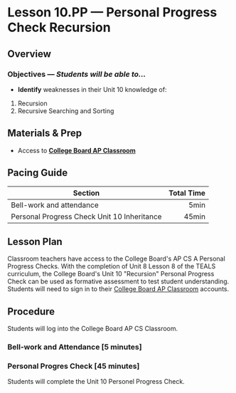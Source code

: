 Lesson 10.PP — Personal Progress Check Recursion
====================================================================================================

Overview
--------
### Objectives — _Students will be able to…_
- **Identify** weaknesses in their Unit 10 knowledge of:
1. Recursion
2. Recursive Searching and Sorting

Materials & Prep
----------------
- Access to **[College Board AP Classroom]**

Pacing Guide
------------
| Section                                  | Total Time |
|------------------------------------------|-----------:|
| Bell-work and attendance                 |       5min |
| Personal Progress Check Unit 10 Inheritance |      45min |

Lesson Plan
-------
Classroom teachers have access to the College Board's AP CS A Personal Progress Checks.  With the completion of Unit 8 Lesson 8 of the TEALS curriculum, the College Board's Unit 10 "Recursion" Personal Progress Check can be used as formative assessment to test student understanding.  Students will need to sign in to their [College Board AP Classroom] accounts.

Procedure
---------
Students will log into the College Board AP CS Classroom.

### Bell-work and Attendance \[5 minutes\]


### Personal Progres Check \[45 minutes\]
Students will complete the Unit 10 Personel Progress Check.

[College Board AP Classroom]: https://myap.collegeboard.org/login
